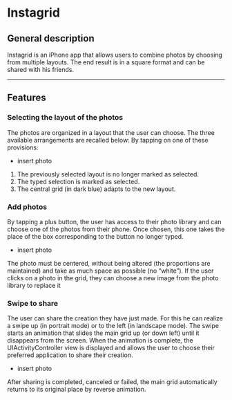 # Instagrid

## General description
Instagrid is an iPhone app that allows users to combine photos by choosing from multiple layouts. 
The end result is in a square format and can be shared with his friends.

***

## Features

### Selecting the layout of the photos

The photos are organized in a layout that the user can choose. The three available arrangements are recalled below:
By tapping on one of these provisions:
 * insert photo
 
1. The previously selected layout is no longer marked as selected.
2. The typed selection is marked as selected.
3. The central grid (in dark blue) adapts to the new layout.

### Add photos

By tapping a plus button, the user has access to their photo library and can choose one of the photos from their phone. 
Once chosen, this one takes the place of the box corresponding to the button no longer typed.
 * insert photo
 
The photo must be centered, without being altered (the proportions are maintained) and take as much space as possible (no “white”).
If the user clicks on a photo in the grid, they can choose a new image from the photo library to replace it

### Swipe to share

The user can share the creation they have just made. For this he can realize a
swipe up (in portrait mode) or to the left (in landscape mode).
The swipe starts an animation that slides the main grid up (or down left) until it disappears from the screen.
When the animation is complete, the UIActivityController view is displayed and allows the user to choose their preferred application to share their creation.
 * insert photo
 
 After sharing is completed, canceled or failed, the main grid automatically returns to its original place by reverse animation.
